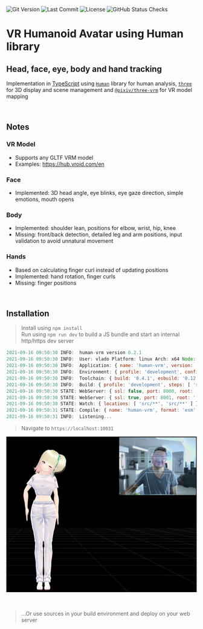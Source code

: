 ![Git Version](https://img.shields.io/github/package-json/v/vladmandic/human-three-vrm?style=flat-square&svg=true&label=git)
![Last Commit](https://img.shields.io/github/last-commit/vladmandic/human-three-vrm?style=flat-square&svg=true)
![License](https://img.shields.io/github/license/vladmandic/human-three-vrm?style=flat-square&svg=true)
![GitHub Status Checks](https://img.shields.io/github/checks-status/vladmandic/human-three-vrm/main?style=flat-square&svg=true)

# VR Humanoid Avatar using Human library

## Head, face, eye, body and hand tracking

Implementation in [TypeScript](https://www.typescriptlang.org/) using [`Human`](https://github.com/vladmandic/human) library for human analysis, [`three`](https://github.com/mrdoob/three.js) for 3D display and scene management and [`@pixiv/three-vrm`](https://github.com/pixiv/three-vrm) for VR model mapping

<br>

## Notes

### VR Model

- Supports any GLTF VRM model
- Examples: <https://hub.vroid.com/en>

### Face

- Implemented: 3D head angle, eye blinks, eye gaze direction, simple emotions, mouth opens

### Body

- Implemented: shoulder lean, positions for elbow, wrist, hip, knee
- Missing: front/back detection, detailed leg and arm positions, input validation to avoid unnatural movement

### Hands

- Based on calculating finger curl instead of updating positions
- Implemented: hand rotation, finger curls
- Missing: finger positions

<br>

## Installation

> Install using `npm install`  
> Run using `npm run dev` to build a JS bundle and start an internal http/https dev server

```js
2021-09-16 09:50:30 INFO:  human-vrm version 0.2.1
2021-09-16 09:50:30 INFO:  User: vlado Platform: linux Arch: x64 Node: v16.8.0
2021-09-16 09:50:30 INFO:  Application: { name: 'human-vrm', version: '0.2.1' }
2021-09-16 09:50:30 INFO:  Environment: { profile: 'development', config: 'build.json', tsconfig: true, eslintrc: true, git: true }
2021-09-16 09:50:30 INFO:  Toolchain: { build: '0.4.1', esbuild: '0.12.28', typescript: '4.4.3', typedoc: '0.21.9', eslint: '7.32.0' }
2021-09-16 09:50:30 INFO:  Build: { profile: 'development', steps: [ 'serve', 'watch', 'compile' ] }
2021-09-16 09:50:30 STATE: WebServer: { ssl: false, port: 8000, root: '.' }
2021-09-16 09:50:30 STATE: WebServer: { ssl: true, port: 8001, root: '.', sslKey: 'node_modules/@vladmandic/build/cert/https.key', sslCrt: 'node_modules/@vladmandic/build/cert/https.crt' }
2021-09-16 09:50:30 STATE: Watch: { locations: [ 'src/**', 'src/**' ] }
2021-09-16 09:50:31 STATE: Compile: { name: 'human-vrm', format: 'esm', platform: 'browser', input: 'src/human-vrm.ts', output: 'dist/human-vrm.esm.js', files: 2, inputBytes: 17217, outputBytes: 3780124 }
2021-09-16 09:50:31 INFO:  Listening...
```

> Navigate to `https://localhost:10031`


![Screenshot](assets/human-vrm-screenshot.jpg)

<br>

> ...Or use sources in your build environment and deploy on your web server
